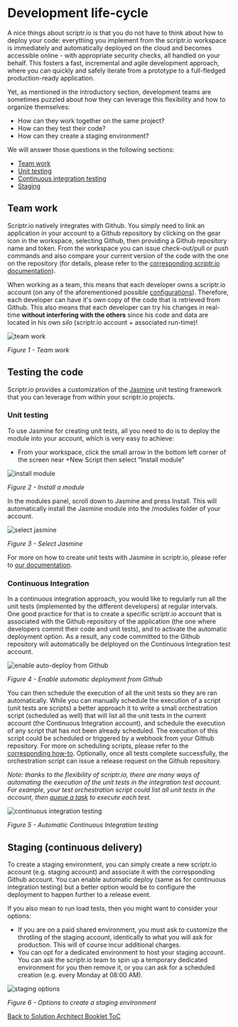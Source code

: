 # Development life-cycle

A nice things about scriptr.io is that you do not have to think about how to deploy your code: everything you implement from the scriptr.io workspace is immediately and automatically deployed on the cloud and becomes accessible online - with appropriate security checks, all handled on your behalf. This fosters a fast, incremental and agile development approach, where you can quickly and safely iterate from a prototype to a full-fledged production-ready application. 

Yet, as mentioned in the introductory section, development teams are sometimes puzzled about how they can leverage this flexibility and how to organize themselves: 
- How can they work together on the same project? 
- How can they test their code? 
- How can they create a staging environment?

We will answer those questions in the following sections:

- [Team work](./development_life_cycle.md#team-work)
- [Unit testing](./development_life_cycle.md#unit-testing)
- [Continuous integration testing](./development_life_cycle.md#continuous-integration-testing)
- [Staging](./development_life_cycle.md#staging)

## Team work
Scriptr.io natively integrates with Github. You simply need to link an application in your account to a Github repository by clicking on the gear icon in the workspace, selecting Github, then providing a Github repository name and token. From the workspace you can issue check-out/pull or push commands and also compare your current version of the code with the one on the repository (for details, please refer to the [corresponding scriptr.io documentation](https://www.scriptr.io/documentation#documentation-githubGitHubIntegration)).

When working as a team, this means that each developer owns a scriptr.io account (on any of the aforementioned possible [configurations](./environment_configurations.md)). Therefore, each developer can have it's own copy of the code that is retrieved from Github. This also means that each developer can try his changes in real-time **without interfering with the others** since his code and data are located in his own *silo* (scriptr.io account + associated run-time)!

![team work](./team-work.PNG)

*Figure 1 - Team work*

## Testing the code

Scriptr.io provides a customization of the [Jasmine](https://jasmine.github.io/) unit testing framework that you can leverage from within your scriptr.io projects.

### Unit testing
To use Jasmine for creating unit tests, all you need to do is to deploy the module into your account, which is very easy to achieve:

- From your workspace, click the small arrow in the bottom left corner of the screen near +New Script then select "Install module"

![install module](./install-module.PNG)

*Figure 2 - Install a module*

In the modules panel, scroll down to Jasmine and press Install. This will automatically install the Jasmine module into the /modules folder of your account.

![select jasmine](./select-jasmine.PNG)

*Figure 3 - Select Jasmine*

For more on how to create unit tests with Jasmine in scriptr.io, please refer to [our documentation](https://github.com/scriptrdotio/jasmine/blob/master/README.md).

### Continuous Integration
In a continuous integration approach, you would like to regularly run all the unit tests (implemented by the different developers) at regular intervals. One good practice for that is to create a specific scriptr.io account that is associated with the Github repository of the application (the one where developers commit their code and unit tests), and to activate the automatic deployment option. As a result, any code committed to the Github repository will automatically be delployed on the Continuous Integration test account.

![enable auto-deploy from Github](./auto-deploy-from-github.PNG)

*Figure 4 - Enable automatic deployment from Github*

You can then schedule the execution of all the unit tests so they are ran automatically. While you can manually schedule the execution of a script (unit tests are scripts) a better approach it to write a small orchestration script (scheduled as well) that will list all the unit tests in the current account (the Continuous Integration account), and schedule the execution of any script that has not been already scheduled. The execution of this script could be scheduled or triggered by a webhook from your Github repository. For more on scheduling scripts, please refer to the [corresponding how-to](../cron/create_cron_job.md). Optionally, once all tests complete successfully, the orchestration script can issue a release request on the Github repository.

*Note: thanks to the flexibility of scriptr.io, there are many ways of automating the execution of the unit tests in the integration test account. For example, your test orchestration script could list all unit tests in the account, then [queue a task](../queuing/queue_tasks.md) to execute each test.*

![continuous integration testing](./continuous-integration-testing.PNG)

*Figure 5 - Automatic Continuous Integration testing*

## Staging (continuous delivery)
To create a staging environment, you can simply create a new scriptr.io account (e.g. staging account) and associate it with the corresponding Github account. You can enable automatic deploy (same as for continuous integration testing) but a better option would be to configure the deployment to happen further to a release event. 

If you also mean to run load tests, then you might want to consider your options:

- If you are on a paid shared environment, you must ask to customize the throtling of the staging account, identically to what you will ask for production. This will of course incur additional charges.
- You can opt for a dedicated environment to host your staging account. You can ask the scriptr.io team to spin up a temporary dedicated environment for you then remove it, or you can ask for a scheduled creation (e.g. every Monday at 08:00 AM).

![staging options](./staging.PNG)

*Figure 6 - Options to create a staging environment*


[Back to Solution Architect Booklet ToC](./solution_architect_booklet.md#toc)
